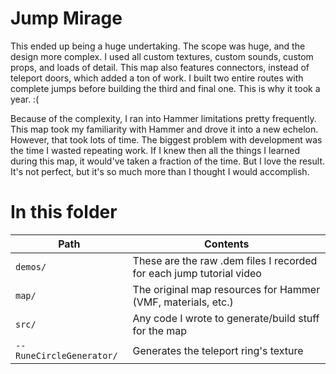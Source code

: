 Jump Mirage
===========

This ended up being a huge undertaking. The scope was huge, and the design more complex. I used all
custom textures, custom sounds, custom props, and loads of detail. This map also features connectors,
instead of teleport doors, which added a ton of work. I built two entire routes with complete jumps
before building the third and final one. This is why it took a year. :(

Because of the complexity, I ran into Hammer limitations pretty frequently. This map took my
familiarity with Hammer and drove it into a new echelon. However, that took lots of time. The biggest
problem with development was the time I wasted repeating work. If I knew then all the things I learned
during this map, it would've taken a fraction of the time. But I love the result. It's not perfect,
but it's so much more than I thought I would accomplish.

# In this folder

| Path                      | Contents                                                             |
|---------------------------|----------------------------------------------------------------------|
| `demos/`                  | These are the raw .dem files I recorded for each jump tutorial video |
| `map/`                    | The original map resources for Hammer (VMF, materials, etc.)         |
| `src/`                    | Any code I wrote to generate/build stuff for the map                 |
| `--RuneCircleGenerator/`  | Generates the teleport ring's texture                                |
